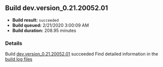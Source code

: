 ## Build dev.version_0.21.20052.01
- **Build result:** `succeeded`
- **Build queued:** 2/21/2020 3:00:09 AM
- **Build duration:** 208.95 minutes
### Details
Build [dev.version_0.21.20052.01](https://winappstudio.visualstudio.com/web/build.aspx?pcguid=a4ef43be-68ce-4195-a619-079b4d9834c2&builduri=vstfs%3a%2f%2f%2fBuild%2fBuild%2f32957) succeeded
Find detailed information in the [build log files]()
